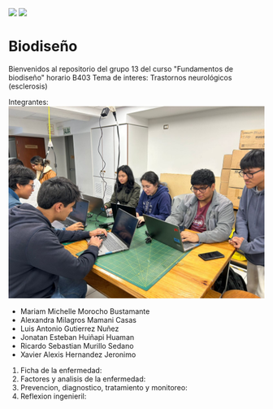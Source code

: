 <img src="https://www.grupolarabida.org/wp-content/uploads/2020/11/Copia-de-Imagotipo-PUCP-alta_resolucion-1.png" width="300"/> <img src="https://ialtura.cayetano.edu.pe/wp-content/uploads/sites/69/2023/10/LogoCayetanoFullColor.png" width="300"/>
<h1>Biodiseño</h1>
Bienvenidos al repositorio del grupo 13 del curso "Fundamentos de biodiseño" horario B403
Tema de interes: Trastornos neurológicos (esclerosis)

Integrantes:
<img src="3b853d27-c7d5-40ee-b7aa-5760f18921a7.jpg"/>
- Mariam Michelle Morocho Bustamante
- Alexandra Milagros Mamani Casas
- Luis Antonio Gutierrez Nuñez
- Jonatan Esteban Huiñapi Huaman
- Ricardo Sebastian Murillo Sedano
- Xavier Alexis Hernandez Jeronimo

1. Ficha de la enfermedad:
2. Factores y analisis de la enfermedad:
3. Prevencion, diagnostico, tratamiento y monitoreo:
4. Reflexion ingenieril:   
   
